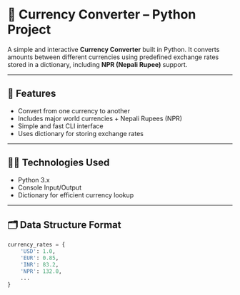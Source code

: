 # 💱 Currency Converter – Python Project

A simple and interactive **Currency Converter** built in Python. It converts amounts between different currencies using predefined exchange rates stored in a dictionary, including **NPR (Nepali Rupee)** support.

---

## 📌 Features

- Convert from one currency to another  
- Includes major world currencies + Nepali Rupees (NPR)  
- Simple and fast CLI interface  
- Uses dictionary for storing exchange rates  

---

## 🧑‍💻 Technologies Used

- Python 3.x
- Console Input/Output
- Dictionary for efficient currency lookup

---

## 🗂️ Data Structure Format

```python
currency_rates = {
    'USD': 1.0,
    'EUR': 0.85,
    'INR': 83.2,
    'NPR': 132.0,
    ...
}
